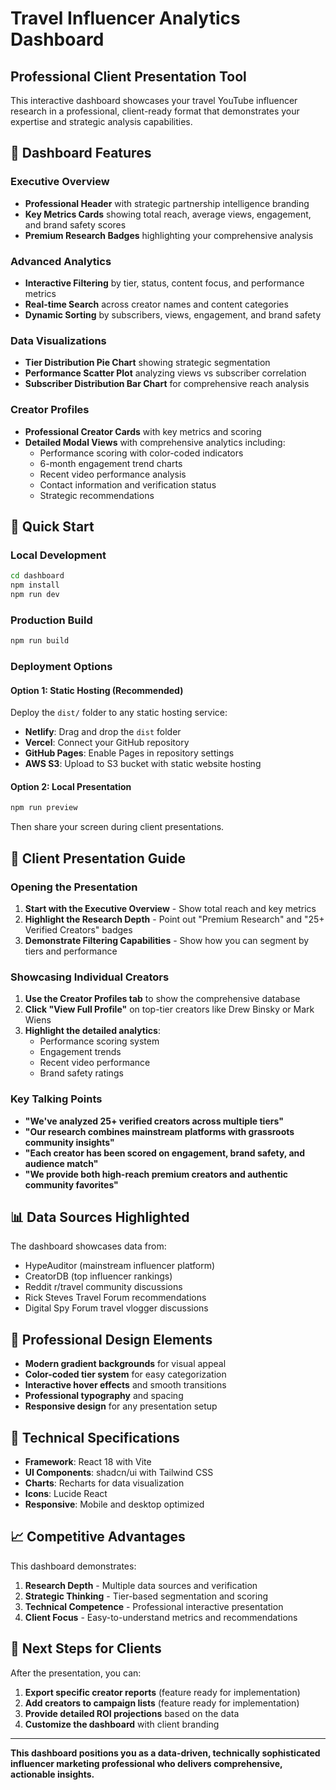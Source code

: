 # Travel Influencer Analytics Dashboard

## Professional Client Presentation Tool

This interactive dashboard showcases your travel YouTube influencer research in a professional, client-ready format that demonstrates your expertise and strategic analysis capabilities.

## 🎯 Dashboard Features

### Executive Overview
- **Professional Header** with strategic partnership intelligence branding
- **Key Metrics Cards** showing total reach, average views, engagement, and brand safety scores
- **Premium Research Badges** highlighting your comprehensive analysis

### Advanced Analytics
- **Interactive Filtering** by tier, status, content focus, and performance metrics
- **Real-time Search** across creator names and content categories
- **Dynamic Sorting** by subscribers, views, engagement, and brand safety

### Data Visualizations
- **Tier Distribution Pie Chart** showing strategic segmentation
- **Performance Scatter Plot** analyzing views vs subscriber correlation
- **Subscriber Distribution Bar Chart** for comprehensive reach analysis

### Creator Profiles
- **Professional Creator Cards** with key metrics and scoring
- **Detailed Modal Views** with comprehensive analytics including:
  - Performance scoring with color-coded indicators
  - 6-month engagement trend charts
  - Recent video performance analysis
  - Contact information and verification status
  - Strategic recommendations

## 🚀 Quick Start

### Local Development
```bash
cd dashboard
npm install
npm run dev
```

### Production Build
```bash
npm run build
```

### Deployment Options

#### Option 1: Static Hosting (Recommended)
Deploy the `dist/` folder to any static hosting service:
- **Netlify**: Drag and drop the `dist` folder
- **Vercel**: Connect your GitHub repository
- **GitHub Pages**: Enable Pages in repository settings
- **AWS S3**: Upload to S3 bucket with static website hosting

#### Option 2: Local Presentation
```bash
npm run preview
```
Then share your screen during client presentations.

## 💼 Client Presentation Guide

### Opening the Presentation
1. **Start with the Executive Overview** - Show total reach and key metrics
2. **Highlight the Research Depth** - Point out "Premium Research" and "25+ Verified Creators" badges
3. **Demonstrate Filtering Capabilities** - Show how you can segment by tiers and performance

### Showcasing Individual Creators
1. **Use the Creator Profiles tab** to show the comprehensive database
2. **Click "View Full Profile"** on top-tier creators like Drew Binsky or Mark Wiens
3. **Highlight the detailed analytics**:
   - Performance scoring system
   - Engagement trends
   - Recent video performance
   - Brand safety ratings

### Key Talking Points
- **"We've analyzed 25+ verified creators across multiple tiers"**
- **"Our research combines mainstream platforms with grassroots community insights"**
- **"Each creator has been scored on engagement, brand safety, and audience match"**
- **"We provide both high-reach premium creators and authentic community favorites"**

## 📊 Data Sources Highlighted

The dashboard showcases data from:
- HypeAuditor (mainstream influencer platform)
- CreatorDB (top influencer rankings)
- Reddit r/travel community discussions
- Rick Steves Travel Forum recommendations
- Digital Spy Forum travel vlogger discussions

## 🎨 Professional Design Elements

- **Modern gradient backgrounds** for visual appeal
- **Color-coded tier system** for easy categorization
- **Interactive hover effects** and smooth transitions
- **Professional typography** and spacing
- **Responsive design** for any presentation setup

## 🔧 Technical Specifications

- **Framework**: React 18 with Vite
- **UI Components**: shadcn/ui with Tailwind CSS
- **Charts**: Recharts for data visualization
- **Icons**: Lucide React
- **Responsive**: Mobile and desktop optimized

## 📈 Competitive Advantages

This dashboard demonstrates:
1. **Research Depth** - Multiple data sources and verification
2. **Strategic Thinking** - Tier-based segmentation and scoring
3. **Technical Competence** - Professional interactive presentation
4. **Client Focus** - Easy-to-understand metrics and recommendations

## 🎯 Next Steps for Clients

After the presentation, you can:
1. **Export specific creator reports** (feature ready for implementation)
2. **Add creators to campaign lists** (feature ready for implementation)
3. **Provide detailed ROI projections** based on the data
4. **Customize the dashboard** with client branding

---

**This dashboard positions you as a data-driven, technically sophisticated influencer marketing professional who delivers comprehensive, actionable insights.**

